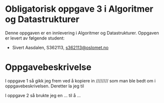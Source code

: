 # Obligatorisk oppgave 3 i Algoritmer og Datastrukturer

Denne oppgaven er en innlevering i Algoritmer og Datastrukturer. 
Oppgaven er levert av følgende student:
* Sivert Aasdalen, S362113, s362113@oslomet.no


# Oppgavebeskrivelse

I oppgave 1 så gikk jeg frem ved å kopiere in //////// som man ble bedt om i oppgavebeskrivelsen. Deretter la jeg til

I oppgave 2 så brukte jeg en ... til å ...
